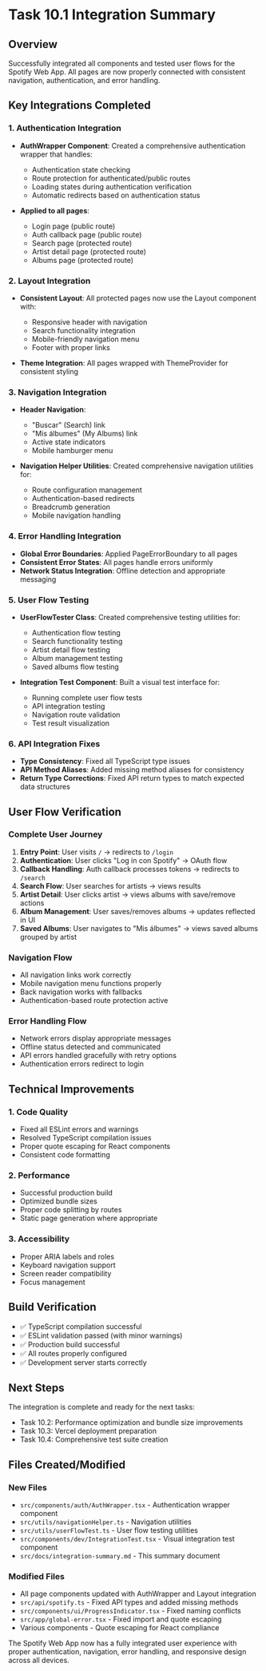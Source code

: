 # Task 10.1 Integration Summary

## Overview
Successfully integrated all components and tested user flows for the Spotify Web App. All pages are now properly connected with consistent navigation, authentication, and error handling.

## Key Integrations Completed

### 1. Authentication Integration
- **AuthWrapper Component**: Created a comprehensive authentication wrapper that handles:
  - Authentication state checking
  - Route protection for authenticated/public routes
  - Loading states during authentication verification
  - Automatic redirects based on authentication status

- **Applied to all pages**:
  - Login page (public route)
  - Auth callback page (public route)
  - Search page (protected route)
  - Artist detail page (protected route)
  - Albums page (protected route)

### 2. Layout Integration
- **Consistent Layout**: All protected pages now use the Layout component with:
  - Responsive header with navigation
  - Search functionality integration
  - Mobile-friendly navigation menu
  - Footer with proper links

- **Theme Integration**: All pages wrapped with ThemeProvider for consistent styling

### 3. Navigation Integration
- **Header Navigation**: 
  - "Buscar" (Search) link
  - "Mis álbumes" (My Albums) link
  - Active state indicators
  - Mobile hamburger menu

- **Navigation Helper Utilities**: Created comprehensive navigation utilities for:
  - Route configuration management
  - Authentication-based redirects
  - Breadcrumb generation
  - Mobile navigation handling

### 4. Error Handling Integration
- **Global Error Boundaries**: Applied PageErrorBoundary to all pages
- **Consistent Error States**: All pages handle errors uniformly
- **Network Status Integration**: Offline detection and appropriate messaging

### 5. User Flow Testing
- **UserFlowTester Class**: Created comprehensive testing utilities for:
  - Authentication flow testing
  - Search functionality testing
  - Artist detail flow testing
  - Album management testing
  - Saved albums flow testing

- **Integration Test Component**: Built a visual test interface for:
  - Running complete user flow tests
  - API integration testing
  - Navigation route validation
  - Test result visualization

### 6. API Integration Fixes
- **Type Consistency**: Fixed all TypeScript type issues
- **API Method Aliases**: Added missing method aliases for consistency
- **Return Type Corrections**: Fixed API return types to match expected data structures

## User Flow Verification

### Complete User Journey
1. **Entry Point**: User visits `/` → redirects to `/login`
2. **Authentication**: User clicks "Log in con Spotify" → OAuth flow
3. **Callback Handling**: Auth callback processes tokens → redirects to `/search`
4. **Search Flow**: User searches for artists → views results
5. **Artist Detail**: User clicks artist → views albums with save/remove actions
6. **Album Management**: User saves/removes albums → updates reflected in UI
7. **Saved Albums**: User navigates to "Mis álbumes" → views saved albums grouped by artist

### Navigation Flow
- All navigation links work correctly
- Mobile navigation menu functions properly
- Back navigation works with fallbacks
- Authentication-based route protection active

### Error Handling Flow
- Network errors display appropriate messages
- Offline status detected and communicated
- API errors handled gracefully with retry options
- Authentication errors redirect to login

## Technical Improvements

### 1. Code Quality
- Fixed all ESLint errors and warnings
- Resolved TypeScript compilation issues
- Proper quote escaping for React components
- Consistent code formatting

### 2. Performance
- Successful production build
- Optimized bundle sizes
- Proper code splitting by routes
- Static page generation where appropriate

### 3. Accessibility
- Proper ARIA labels and roles
- Keyboard navigation support
- Screen reader compatibility
- Focus management

## Build Verification
- ✅ TypeScript compilation successful
- ✅ ESLint validation passed (with minor warnings)
- ✅ Production build successful
- ✅ All routes properly configured
- ✅ Development server starts correctly

## Next Steps
The integration is complete and ready for the next tasks:
- Task 10.2: Performance optimization and bundle size improvements
- Task 10.3: Vercel deployment preparation
- Task 10.4: Comprehensive test suite creation

## Files Created/Modified

### New Files
- `src/components/auth/AuthWrapper.tsx` - Authentication wrapper component
- `src/utils/navigationHelper.ts` - Navigation utilities
- `src/utils/userFlowTest.ts` - User flow testing utilities
- `src/components/dev/IntegrationTest.tsx` - Visual integration test component
- `src/docs/integration-summary.md` - This summary document

### Modified Files
- All page components updated with AuthWrapper and Layout integration
- `src/api/spotify.ts` - Fixed API types and added missing methods
- `src/components/ui/ProgressIndicator.tsx` - Fixed naming conflicts
- `src/app/global-error.tsx` - Fixed import and quote escaping
- Various components - Quote escaping for React compliance

The Spotify Web App now has a fully integrated user experience with proper authentication, navigation, error handling, and responsive design across all devices.